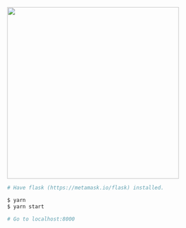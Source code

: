 <img src="https://user-images.githubusercontent.com/41348973/210638435-1f1635bb-9c9c-45b9-ba4f-272deb88ab52.png" height="400px"/>

```sh
# Have flask (https://metamask.io/flask) installed.

$ yarn
$ yarn start

# Go to localhost:8000
```
